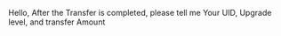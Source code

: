 Hello, 
After the Transfer is completed, please tell me Your UID, Upgrade level, and transfer Amount
